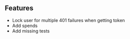 ## Features

- Lock user for multiple 401 failures when getting token
- Add spends
- Add missing tests